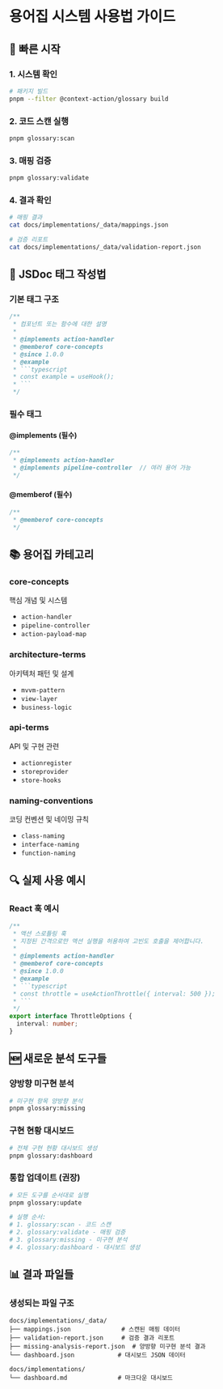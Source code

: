 # 용어집 시스템 사용법 가이드

## 🚀 빠른 시작

### 1. 시스템 확인
```bash
# 패키지 빌드
pnpm --filter @context-action/glossary build
```

### 2. 코드 스캔 실행
```bash
pnpm glossary:scan
```

### 3. 매핑 검증
```bash
pnpm glossary:validate
```

### 4. 결과 확인
```bash
# 매핑 결과
cat docs/implementations/_data/mappings.json

# 검증 리포트
cat docs/implementations/_data/validation-report.json
```

## 📝 JSDoc 태그 작성법

### 기본 태그 구조
```typescript
/**
 * 컴포넌트 또는 함수에 대한 설명
 * 
 * @implements action-handler
 * @memberof core-concepts
 * @since 1.0.0
 * @example
 * ```typescript
 * const example = useHook();
 * ```
 */
```

### 필수 태그

#### @implements (필수)
```typescript
/**
 * @implements action-handler
 * @implements pipeline-controller  // 여러 용어 가능
 */
```

#### @memberof (필수)
```typescript
/**
 * @memberof core-concepts
 */
```

## 📚 용어집 카테고리

### core-concepts
핵심 개념 및 시스템
- `action-handler`
- `pipeline-controller` 
- `action-payload-map`

### architecture-terms  
아키텍처 패턴 및 설계
- `mvvm-pattern`
- `view-layer`
- `business-logic`

### api-terms
API 및 구현 관련
- `actionregister`
- `storeprovider`
- `store-hooks`

### naming-conventions
코딩 컨벤션 및 네이밍 규칙
- `class-naming`
- `interface-naming`
- `function-naming`

## 🔍 실제 사용 예시

### React 훅 예시
```typescript
/**
 * 액션 스로틀링 훅
 * 지정된 간격으로만 액션 실행을 허용하여 고빈도 호출을 제어합니다.
 * 
 * @implements action-handler
 * @memberof core-concepts
 * @since 1.0.0
 * @example
 * ```typescript
 * const throttle = useActionThrottle({ interval: 500 });
 * ```
 */
export interface ThrottleOptions {
  interval: number;
}
```

## 🆕 새로운 분석 도구들

### 양방향 미구현 분석
```bash
# 미구현 항목 양방향 분석
pnpm glossary:missing
```

### 구현 현황 대시보드
```bash
# 전체 구현 현황 대시보드 생성
pnpm glossary:dashboard
```

### 통합 업데이트 (권장)
```bash
# 모든 도구를 순서대로 실행
pnpm glossary:update

# 실행 순서:
# 1. glossary:scan - 코드 스캔
# 2. glossary:validate - 매핑 검증  
# 3. glossary:missing - 미구현 분석
# 4. glossary:dashboard - 대시보드 생성
```

## 📊 결과 파일들

### 생성되는 파일 구조
```
docs/implementations/_data/
├── mappings.json              # 스캔된 매핑 데이터
├── validation-report.json     # 검증 결과 리포트
├── missing-analysis-report.json  # 양방향 미구현 분석 결과
└── dashboard.json            # 대시보드 JSON 데이터

docs/implementations/
└── dashboard.md              # 마크다운 대시보드
```
